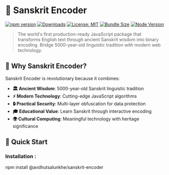 # 🔮 Sanskrit Encoder

[![npm version](https://badge.fury.io/js/%40avdhutsalunkhe%2Fsanskrit-encoder.svg)](https://badge.fury.io/js/%40avdhutsalunkhe%2Fsanskrit-encoder)
[![Downloads](https://img.shields.io/npm/dt/@avdhutsalunkhe/sanskrit-encoder.svg)](https://www.npmjs.com/package/@avdhutsalunkhe/sanskrit-encoder)
[![License: MIT](https://img.shields.io/badge/License-MIT-yellow.svg)](https://opensource.org/licenses/MIT)
[![Bundle Size](https://img.shields.io/bundlephobia/minzip/@avdhutsalunkhe/sanskrit-encoder)](https://bundlephobia.com/package/@avdhutsalunkhe/sanskrit-encoder)
[![Node Version](https://img.shields.io/node/v/@avdhutsalunkhe/sanskrit-encoder.svg)](https://nodejs.org/)

> The world's first production-ready JavaScript package that transforms English text through ancient Sanskrit wisdom into binary encoding. Bridge 5000-year-old linguistic tradition with modern web technology.

## 🌟 Why Sanskrit Encoder?

Sanskrit Encoder is revolutionary because it combines:
- **🏛️ Ancient Wisdom**: 5000-year-old Sanskrit linguistic tradition
- **⚡ Modern Technology**: Cutting-edge JavaScript algorithms  
- **🔒 Practical Security**: Multi-layer obfuscation for data protection
- **🎓 Educational Value**: Learn Sanskrit through interactive encoding
- **🌍 Cultural Computing**: Meaningful technology with heritage significance

## 🚀 Quick Start

### Installation : 
npm install @avdhutsalunkhe/sanskrit-encoder


